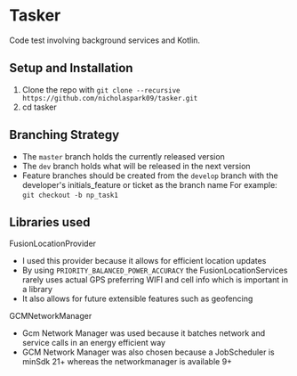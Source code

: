 # Tasker
Code test involving background services and Kotlin.

## Setup and Installation
1. Clone the repo with `git clone --recursive https://github.com/nicholaspark09/tasker.git`
2. cd tasker

## Branching Strategy
* The `master` branch holds the currently released version
* The `dev` branch holds what will be released in the next version
* Feature branches should be created from the `develop` branch with the developer's initials_feature or ticket as the branch name
   For example: `git checkout -b np_task1`

## Libraries used
FusionLocationProvider
   * I used this provider because it allows for efficient location updates
   * By using `PRIORITY_BALANCED_POWER_ACCURACY` the FusionLocationServices rarely uses actual GPS preferring WIFI and cell        info which is important in a library
   * It also allows for future extensible features such as geofencing

GCMNetworkManager
   * Gcm Network Manager was used because it batches network and service calls in an energy efficient way
   * GCM Network Manager was also chosen because a JobScheduler is minSdk 21+ whereas the networkmanager is available 9+
